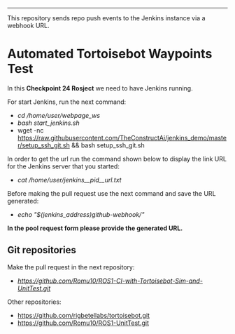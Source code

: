 
---
This repository sends repo push events to the Jenkins instance via a webhook URL.

# Automated Tortoisebot Waypoints Test

In this **Checkpoint 24 Rosject** we need to have Jenkins running. 

For start Jenkins, run the next command:

  - *cd /home/user/webpage_ws*
  - *bash start_jenkins.sh*
  - wget -nc https://raw.githubusercontent.com/TheConstructAi/jenkins_demo/master/setup_ssh_git.sh && bash setup_ssh_git.sh

In order to get the url run the command shown below to display the link URL for the Jenkins server that you started:

  - *cat /home/user/jenkins__pid__url.txt*

Before making the pull request use the next command and save the URL generated:

  - *echo "$(jenkins_address)github-webhook/"*

**In the pool request form please provide the generated URL.**

## Git repositories ##

Make the pull request in the next repository: 

  - *https://github.com/Romu10/ROS1-CI-with-Tortoisebot-Sim-and-UnitTest.git*

Other repositories:

  - https://github.com/rigbetellabs/tortoisebot.git
  - https://github.com/Romu10/ROS1-UnitTest.git
